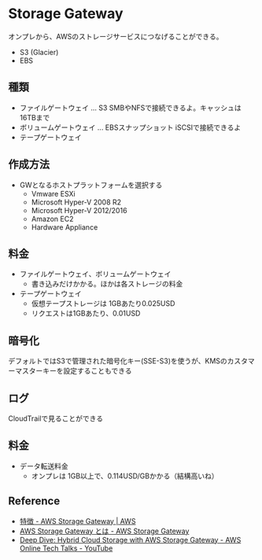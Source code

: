 # Storage Gateway

オンプレから、AWSのストレージサービスにつなげることができる。

- S3 (Glacier)
- EBS

## 種類

- ファイルゲートウェイ ... S3 SMBやNFSで接続できるよ。キャッシュは16TBまで
- ボリュームゲートウェイ ... EBSスナップショット iSCSIで接続できるよ
- テープゲートウェイ

## 作成方法
- GWとなるホストプラットフォームを選択する
  - Vmware ESXi
  - Microsoft Hyper-V 2008 R2
  - Microsoft Hyper-V 2012/2016
  - Amazon EC2
  - Hardware Appliance

## 料金
- ファイルゲートウェイ、ボリュームゲートウェイ
  - 書き込みだけかかる。ほかは各ストレージの料金
- テープゲートウェイ
  - 仮想テープストレージは 1GBあたり0.025USD
  - リクエストは1GBあたり、0.01USD

## 暗号化
デフォルトではS3で管理された暗号化キー(SSE-S3)を使うが、KMSのカスタマーマスターキーを設定することもできる

## ログ
CloudTrailで見ることができる

## 料金
- データ転送料金
  - オンプレは 1GB以上で、0.114USD/GBかかる（結構高いね）

## Reference
- [特徴 - AWS Storage Gateway | AWS](https://aws.amazon.com/jp/storagegateway/features/)
- [AWS Storage Gateway とは - AWS Storage Gateway](https://docs.aws.amazon.com/ja_jp/storagegateway/latest/userguide/WhatIsStorageGateway.html)
- [Deep Dive: Hybrid Cloud Storage with AWS Storage Gateway - AWS Online Tech Talks - YouTube](https://www.youtube.com/watch?v=ZwIHHEpHltU)
